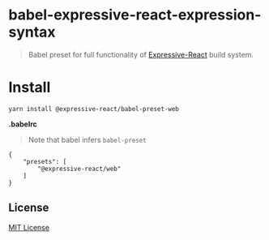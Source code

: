 # babel-expressive-react-expression-syntax

> Babel preset for full functionality of [Expressive-React](https://github.com/gabeklein/expressive-react) build system.

# Install

```
yarn install @expressive-react/babel-preset-web
```

**.babelrc**

> Note that babel infers `babel-preset`

```
{
    "presets": [
        "@expressive-react/web"
    ]
}
```

## License

[MIT License](http://opensource.org/licenses/MIT)